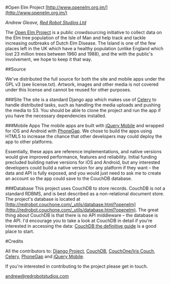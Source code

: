 #Open Elm Project
[http://www.openelm.org.im/](http://www.openelm.org.im/)

*Andrew Gleave, [Red Robot Studios Ltd](http://www.redrobotstudios.com/)*

The [Open Elm Project](http://www.openelm.org.im/) is a public crowdsourcing initiative to collect data on the Elm tree population of the Isle of Man and help track and tackle increasing outbreaks of Dutch Elm Disease. The Island is one of the few places left in the UK which have a healthy population (unlike England which lost 23 million trees between 1960 and 1988), and the with the public's involvement, we hope to keep it that way.

##Source

We've distributed the full source for both the site and mobile apps under the GPL v3 (see license.txt). Artwork, images and other media is not covered under this license and cannot be reused for other purposes.

###Site
The site is a standard Django app which makes use of [Celery](http://celeryproject.org/) to handle distributed tasks, such as handling the media uploads and pushing the media to S3. You should be able to clone the project and run the app if you have the necessary dependencies installed.

###Mobile Apps
The mobile apps are built with [jQuery Mobile](http://jquerymobile.com/) and wrapped for iOS and Android with [PhoneGap](http://www.phonegap.com/). We chose to build the apps using HTML5 to increase the chance that other developers may could deploy the app to other platforms. 

Essentially, these apps are reference implementations, and native versions would give improved performance, features and reliability. Initial funding precluded building native versions for iOS and Android, but any interested developers could build a native version for any platform if they want – the data and API is fully exposed, and you would just need to ask me to create an account so the app could save to the CouchDB database.

###Database
This project uses CouchDB to store records. CouchDB is not a standard RDBMS, and is best described as a non-relational document store. The project's database is located at [http://redrobot.couchone.com/_utils/database.html?openelm](http://redrobot.couchone.com/_utils/database.html?openelm). The great thing about CouchDB is that there is no API middleware – the database is the API. I'd encourage you to take a look at CouchDB in detail if you're interested in accessing the data: [CouchDB the definitive guide](http://guide.couchdb.org/) is a good place to start.


#Credits

All the contributors to: [Django Project](http://www.djangoproject.com/), [CouchDB](http://couchdb.apache.org/), [CouchOne/Iris Couch](http://www.iriscouch.com/), [Celery](http://celeryproject.org/), [PhoneGap](http://www.phonegap.com/) and [jQuery Mobile](http://jquerymobile.com/).

If you're interested in contributing to the project please get in touch.

andrew@redrobotstudios.com